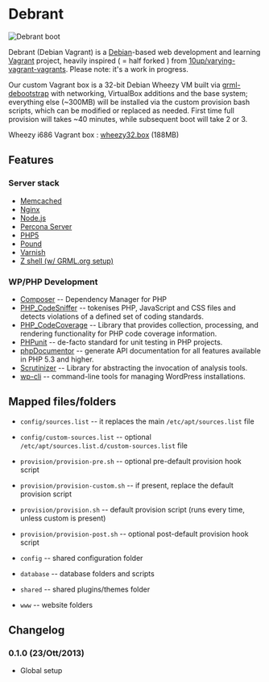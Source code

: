 # Debrant 

![Debrant boot](https://i.cloudup.com/EnwcmWxCa0.png)

Debrant (Debian Vagrant) is a [Debian](https://debian.org)-based web development and learning [Vagrant](http://vagrantup.com) project, heavily inspired ( = half forked ) from [10up/varying-vagrant-vagrants](https://github.com/10up/varying-vagrant-vagrants). Please note: it's a work in progress.

Our custom Vagrant box is a 32-bit Debian Wheezy VM built via [grml-debootstrap](http://grml.org/grml-debootstrap/) with networking, VirtualBox additions and the base system; everything else (~300MB) will be installed via the custom provision bash scripts, which can be modified or replaced as needed. First time full provision will takes ~40 minutes, while subsequent boot will take 2 or 3.

Wheezy i686 Vagrant box : [wheezy32.box](http://tools.swergroup.com/downloads/wheezy32.box) (188MB)

## Features

### Server stack

* [Memcached](http://memcached.org)
* [Nginx](http://nginx.org)
* [Node.js](http://nodejs.org)
* [Percona Server](http://www.percona.com/software/percona-server)
* [PHP5](http://php.net)
* [Pound](http://www.apsis.ch/pound)
* [Varnish](https://www.varnish-cache.org)
* [Z shell (w/ GRML.org setup)](http://grml.org/zsh/)

### WP/PHP Development

* [Composer](http://getcomposer.org/) -- Dependency Manager for PHP
* [PHP_CodeSniffer](https://github.com/squizlabs/PHP_CodeSniffer) -- tokenises PHP, JavaScript and CSS files and detects violations of a defined set of coding standards.
* [PHP_CodeCoverage](https://github.com/sebastianbergmann/php-code-coverage) -- Library that provides collection, processing, and rendering functionality for PHP code coverage information.
* [PHPunit](https://github.com/sebastianbergmann/phpunit/) -- de-facto standard for unit testing in PHP projects.
* [phpDocumentor](http://phpdoc.org/) -- generate API documentation for all features available in PHP 5.3 and higher.
* [Scrutinizer](https://github.com/scrutinizer-ci/scrutinizer) -- Library for abstracting the invocation of analysis tools.
* [wp-cli](wp-cli.org) -- command-line tools for managing WordPress installations.


## Mapped files/folders

* `config/sources.list` -- it replaces the main `/etc/apt/sources.list` file
* `config/custom-sources.list` -- optional `/etc/apt/sources.list.d/custom-sources.list` file
* `provision/provision-pre.sh` -- optional pre-default provision hook script
* `provision/provision-custom.sh` -- if present, replace the default provision script
* `provision/provision.sh` -- default provision script (runs every time, unless custom is present)
* `provision/provision-post.sh` -- optional post-default provision hook script

* `config` -- shared configuration folder
* `database` -- database folders and scripts
* `shared` -- shared plugins/themes folder
* `www` -- website folders


## Changelog

### 0.1.0 (23/Ott/2013)

* Global setup

